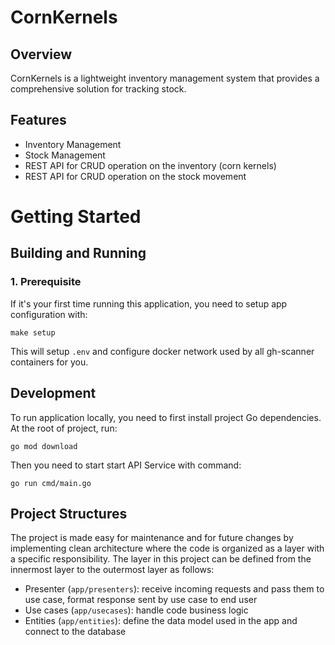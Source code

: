 # CornKernels



## Overview
CornKernels is a lightweight inventory management system that provides a comprehensive solution for tracking stock.


## Features
- Inventory Management
- Stock Management
- REST API for CRUD operation on the inventory (corn kernels)
- REST API for CRUD operation on the stock movement

# Getting Started

## Building and Running

### 1. Prerequisite
If it's your first time running this application, you need to setup app configuration with:
```
make setup
```
This will setup `.env` and configure docker network used by all gh-scanner containers for you.


## Development
To run application locally, you need to first install project Go dependencies. At the root of project, run:
```
go mod download
```

Then you need to start start API Service with command:
```
go run cmd/main.go
```

## Project Structures
The project is made easy for maintenance and for future changes by implementing clean architecture where the code is organized as a layer with a specific responsibility. The layer in this project can be defined from the innermost layer to the outermost layer as follows:
- Presenter (`app/presenters`): receive incoming requests and pass them to use case, format response sent by use case to end user
- Use cases (`app/usecases`): handle code business logic
- Entities (`app/entities`): define the data model used in the app and connect to the database